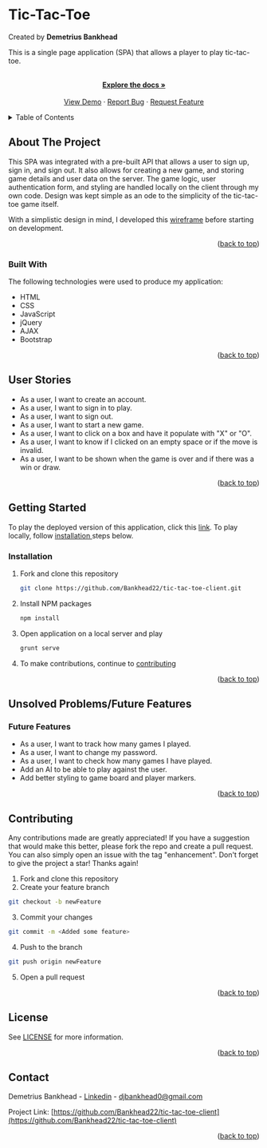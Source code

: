 <div id="top"></div>


# Tic-Tac-Toe
Created by **Demetrius Bankhead**

This is a single page application (SPA) that allows a player to play tic-tac-toe.


  <p align="center">
    <br/>
    <a href="https://github.com/Bankhead22/tic-tac-toe-client"><strong>Explore the docs »</strong></a>
    <br />
    <br />
    <a href="https://bankhead22.github.io/tic-tac-toe-client/">View Demo</a>
    ·
    <a href="https://github.com/Bankhead22/tic-tac-toe-client/issues">Report Bug</a>
    ·
    <a href="https://github.com/Bankhead22/tic-tac-toe-client/issues">Request Feature</a>
  </p>
</div>



<!-- TABLE OF CONTENTS -->
<details>
  <summary>Table of Contents</summary>
  <ol>
    <li>
      <a href="#about-the-project">About The Project</a>
      <ul>
        <li><a href="#built-with">Built With</a></li>
      </ul>
    </li>
        <li><a href="#user-stories">User Stories</a></li>
    <li>
      <a href="#getting-started">Getting Started</a>
      <ul>
        <li><a href="#installation">Installation</a></li>
      </ul>
    </li>
    <li><a href="#unsolved-problems/future-features">Unsolved Problems/Future Features</a></li>
    <li><a href="#contributing">Contributing</a></li>
    <li><a href="#license">License</a></li>
    <li><a href="#contact">Contact</a></li>
 
  </ol>
</details>



<!-- ABOUT THE PROJECT -->
## About The Project

This SPA was integrated with a pre-built API that allows a user to sign up, sign in, and sign out. It also allows for creating a new game, and storing game details and user data on the server. The game logic, user authentication form, and styling are handled locally on the client through my own code. Design was kept simple as an ode to the simplicity of the tic-tac-toe game itself. 

With a simplistic design in mind, I developed this [wireframe](images/tictactoe.jpeg) before starting on development.


<p align="right">(<a href="#top">back to top</a>)</p>



### Built With

The following technologies were used to produce my application:

* HTML
* CSS
* JavaScript
* jQuery
* AJAX
* Bootstrap


<p align="right">(<a href="#top">back to top</a>)</p>




## User Stories

* As a user, I want to create an account.
* As a user, I want to sign in to play.
* As a user, I want to sign out.
* As a user, I want to start a new game.
* As a user, I want to click on a box and have it populate with "X" or "O".
* As a user, I want to know if I clicked on an empty space or if the move is invalid.
* As a user, I want to be shown when the game is over and if there was a win or draw.

<p align="right">(<a href="#top">back to top</a>)</p>


<!-- GETTING STARTED -->
## Getting Started

To play the deployed version of this application, click this [link](https://bankhead22.github.io/tic-tac-toe-client/). To play locally, follow <a href="#installation">installation </a>steps below.


### Installation

1. Fork and clone this repository
   ```sh
   git clone https://github.com/Bankhead22/tic-tac-toe-client.git
   ```
2. Install NPM packages
   ```sh
   npm install
   ```
3. Open application on a local server and play 
   ```sh
   grunt serve
   ```
4. To make contributions, continue to <a href="#contributing">contributing</a>

<p align="right">(<a href="#top">back to top</a>)</p>




## Unsolved Problems/Future Features
### Future Features
 * As a user, I want to track how many games I played.
 * As a user, I want to change my password. 
 * As a user, I want to check how many games I have played.
* Add an AI to be able to play against the user.
* Add better styling to game board and player markers.

<p align="right">(<a href="#top">back to top</a>)</p>




<!-- CONTRIBUTING -->
## Contributing

Any contributions made are greatly appreciated! If you have a suggestion that would make this better, please fork the repo and create a pull request. You can also simply open an issue with the tag "enhancement". Don't forget to give the project a star! Thanks again!

1. Fork and clone this repository
2. Create your feature branch 
 ```sh
 git checkout -b newFeature
 ```
3. Commit your changes 
```sh
git commit -m <Added some feature>
```
4. Push to the branch 
```sh
git push origin newFeature
```
5. Open a pull request

<p align="right">(<a href="#top">back to top</a>)</p>



<!-- LICENSE -->
## License

 See [LICENSE](https://github.com/Bankhead22/tic-tac-toe-client/blob/main/LICENSE) for more information.

<p align="right">(<a href="#top">back to top</a>)</p>



<!-- CONTACT -->
## Contact

Demetrius Bankhead - [Linkedin](https://www.linkedin.com/in/dbankhead/) - djbankhead0@gmail.com

Project Link: [https://github.com/Bankhead22/tic-tac-toe-client](https://github.com/Bankhead22/tic-tac-toe-client)

<p align="right">(<a href="#top">back to top</a>)</p>
